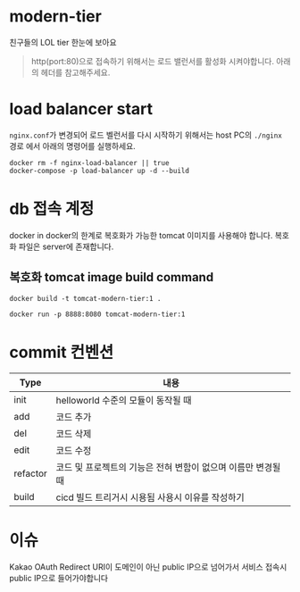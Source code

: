 # modern-tier

친구들의 LOL tier 한눈에 보아요

> http(port:80)으로 접속하기 위해서는 로드 밸런서를 활성화 시켜야합니다. 아래의 헤더를 참고해주세요.

# load balancer start

`nginx.conf`가 변경되어 로드 벨런서를 다시 시작하기 위해서는 host PC의 `./nginx` 경로 에서 아래의 명령어를 실행하세요.

```shell
docker rm -f nginx-load-balancer || true
docker-compose -p load-balancer up -d --build
```

# db 접속 계정

docker in docker의 한계로 복호화가 가능한 tomcat 이미지를 사용해야 합니다.
복호화 파일은 server에 존재합니다.

## 복호화 tomcat image build command

```
docker build -t tomcat-modern-tier:1 .

docker run -p 8888:8080 tomcat-modern-tier:1
```

# commit 컨벤션

| Type     | 내용                                                          |
| -------- | ------------------------------------------------------------- |
| init     | helloworld 수준의 모듈이 동작될 때                            |
| add      | 코드 추가                                                     |
| del      | 코드 삭제                                                     |
| edit     | 코드 수정                                                     |
| refactor | 코드 및 프로젝트의 기능은 전혀 변함이 없으며 이름만 변경될 때 |
| build    | cicd 빌드 트리거시 시용됨 사용시 이유를 작성하기              |

# 이슈

Kakao OAuth Redirect URI이 도메인이 아닌 public IP으로 넘어가서 서비스 접속시 public IP으로 들어가야합니다 
